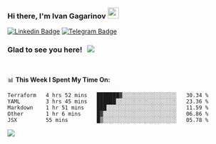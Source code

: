 ### Hi there, I'm Ivan Gagarinov <img src="https://media.giphy.com/media/hvRJCLFzcasrR4ia7z/giphy.gif" width="25px">

[![Linkedin Badge](https://img.shields.io/badge/-LinkedIn-0e76a8?style=flat-square&logo=Linkedin&logoColor=white)](https://linkedin.com/in/ivan-gagarinov-142ba3141/)
[![Telegram Badge](https://img.shields.io/badge/-Telegram-0088cc?style=flat-square&logo=Telegram&logoColor=white)](https://t.me/igagarinov)

### Glad to see you here! &nbsp; ![](https://visitor-badge.glitch.me/badge?page_id=dzencot.dzencot)

</br>

📊 **This Week I Spent My Time On:**
<!--START_SECTION:waka-->
```text
Terraform   4 hrs 52 mins   ███████▓░░░░░░░░░░░░░░░░░   30.34 % 
YAML        3 hrs 45 mins   ██████░░░░░░░░░░░░░░░░░░░   23.36 % 
Markdown    1 hr 51 mins    ███░░░░░░░░░░░░░░░░░░░░░░   11.59 % 
Other       1 hr 6 mins     █▓░░░░░░░░░░░░░░░░░░░░░░░   06.86 % 
JSX         55 mins         █▒░░░░░░░░░░░░░░░░░░░░░░░   05.78 % 
```
<!--END_SECTION:waka-->

[![](https://github-readme-stats.vercel.app/api?username=dzencot&theme=gruvbox)](https://github.com/dzencot)

